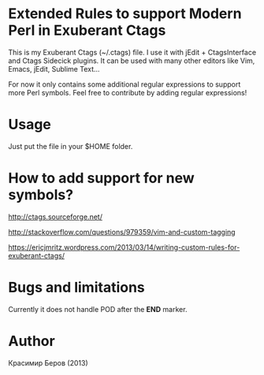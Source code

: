 Extended Rules to support Modern Perl in Exuberant Ctags
=====
This is my Exuberant Ctags (~/.ctags) file.
I use it with jEdit + CtagsInterface and Ctags Sidecick plugins. 
It can be used with many other editors
like Vim, Emacs, jEdit, Sublime Text...

For now it only contains some additional regular expressions 
to support more Perl symbols.
Feel free to contribute by adding regular expressions!

Usage
===
Just put the file in your $HOME folder.


How to add support for new symbols?
===

http://ctags.sourceforge.net/

http://stackoverflow.com/questions/979359/vim-and-custom-tagging

https://ericjmritz.wordpress.com/2013/03/14/writing-custom-rules-for-exuberant-ctags/

Bugs and limitations
===

Currently it does not handle POD after the __END__ marker.


Author
===

Красимир Беров (2013)
